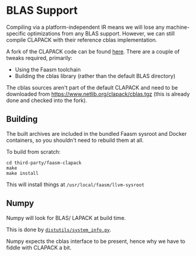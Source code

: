 # BLAS Support

Compiling via a platform-independent IR means we will lose any machine-specific optimizations from any BLAS support. However, we can still compile CLAPACK with their reference cblas implementation.

A fork of the CLAPACK code can be found [here](https://github.com/shillaker/faasm-clapack). There are a couple of tweaks required, primarily:

- Using the Faasm toolchain
- Building the cblas library (rather than the default BLAS directory)

The cblas sources aren't part of the default CLAPACK and need to be downloaded from https://www.netlib.org/clapack/cblas.tgz (this is already done and checked into the fork).

## Building

The built archives are included in the bundled Faasm sysroot and Docker containers, so you shouldn't need to rebuild them at all.

To build from scratch:

```
cd third-party/faasm-clapack
make 
make install
```

This will install things at `/usr/local/faasm/llvm-sysroot`

## Numpy

Numpy will look for BLAS/ LAPACK at build time. 

This is done by [`distutils/system_info.py`](https://github.com/numpy/numpy/blob/master/numpy/distutils/system_info.py).

Numpy expects the cblas interface to be present, hence why we have to fiddle with CLAPACK a bit.

